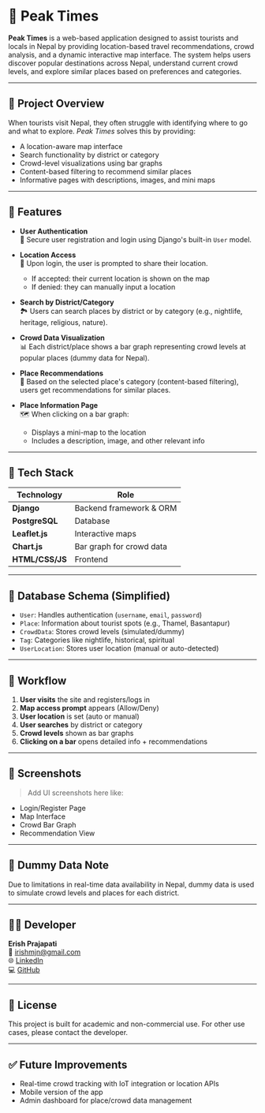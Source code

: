 # 🌄 Peak Times

**Peak Times** is a web-based application designed to assist tourists and locals in Nepal by providing location-based travel recommendations, crowd analysis, and a dynamic interactive map interface. The system helps users discover popular destinations across Nepal, understand current crowd levels, and explore similar places based on preferences and categories.

---

## 🚀 Project Overview

When tourists visit Nepal, they often struggle with identifying where to go and what to explore. *Peak Times* solves this by providing:
- A location-aware map interface
- Search functionality by district or category
- Crowd-level visualizations using bar graphs
- Content-based filtering to recommend similar places
- Informative pages with descriptions, images, and mini maps

---

## 🧭 Features

- **User Authentication**  
  🔐 Secure user registration and login using Django's built-in `User` model.

- **Location Access**  
  📍 Upon login, the user is prompted to share their location.  
  - If accepted: their current location is shown on the map  
  - If denied: they can manually input a location

- **Search by District/Category**  
  🏞️ Users can search places by district or by category (e.g., nightlife, heritage, religious, nature).

- **Crowd Data Visualization**  
  📊 Each district/place shows a bar graph representing crowd levels at popular places (dummy data for Nepal).

- **Place Recommendations**  
  🎯 Based on the selected place's category (content-based filtering), users get recommendations for similar places.

- **Place Information Page**  
  🗺️ When clicking on a bar graph:
  - Displays a mini-map to the location
  - Includes a description, image, and other relevant info

---

## 🧱 Tech Stack

| Technology      | Role                                |
|----------------|--------------------------------------|
| **Django**      | Backend framework & ORM              |
| **PostgreSQL**  | Database                             |
| **Leaflet.js**  | Interactive maps                     |
| **Chart.js**    | Bar graph for crowd data             |
| **HTML/CSS/JS** | Frontend                             |

---

## 📂 Database Schema (Simplified)

- `User`: Handles authentication (`username`, `email`, `password`)
- `Place`: Information about tourist spots (e.g., Thamel, Basantapur)
- `CrowdData`: Stores crowd levels (simulated/dummy)
- `Tag`: Categories like nightlife, historical, spiritual
- `UserLocation`: Stores user location (manual or auto-detected)

---

## 🔄 Workflow

1. **User visits** the site and registers/logs in
2. **Map access prompt** appears (Allow/Deny)
3. **User location** is set (auto or manual)
4. **User searches** by district or category
5. **Crowd levels** shown as bar graphs
6. **Clicking on a bar** opens detailed info + recommendations

---

## 📸 Screenshots

> Add UI screenshots here like:
- Login/Register Page
- Map Interface
- Crowd Bar Graph
- Recommendation View

---

## 📌 Dummy Data Note

Due to limitations in real-time data availability in Nepal, dummy data is used to simulate crowd levels and places for each district.

---

## 🧑‍💻 Developer

**Erish Prajapati**  
📧 [irishmjn@gmail.com](mailto:irishmjn@gmail.com)  
🌐 [LinkedIn](https://www.linkedin.com/in/eris-prajapati-a744ba259/)  
💻 [GitHub](https://github.com/Erishprajapati)

---

## 📜 License

This project is built for academic and non-commercial use. For other use cases, please contact the developer.

---

## ✅ Future Improvements

- Real-time crowd tracking with IoT integration or location APIs
- Mobile version of the app
- Admin dashboard for place/crowd data management
